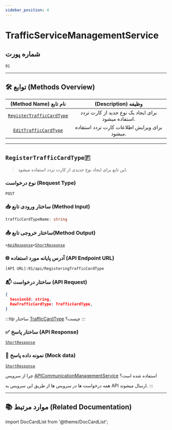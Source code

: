 ```yaml
---
sidebar_position: 4
---
```


# TrafficServiceManagementService

## شماره پورت

`91`

---

## 🛠 توابع (Methods Overview)

|                (Method Name) نام تابع                 |                (Description) وظیفه                 |
| :---------------------------------------------------: | :------------------------------------------------: |
| [`RegisterTrafficCardType`](#registertrafficcardtype) | برای ایجاد یک نوع جدید از کارت تردد استفاده میشود. |
|     [`EditTrafficCardType`](#edittrafficcardtype)     |    برای ویرایش اطلاعات کارت تردد استفاده میشود.    |

---

## `RegisterTrafficCardType`🇫

> این تابع برای ایجاد نوع جدیدی از کارت تردد استفاده میشود.

### نوع درخواست (Request Type)

`POST`

### 📥 ساختار ورودی تابع (Method Input)

```TypeScript
trafficCardTypeName: string
```

### 📤 ساختار خروجی تابع(Method Output)

`<`[`ApiResponse`](../models/api-response.md)`<`[`ShortResponse`](../models/short-response.md)

### 🌐 آدرس پایانه مورد استفاده (API Endpoint URL)

```txt title="API_ROUTES.TrafficAPI.RegisterTrafficCardType"
[API URL]:91/api/RegisteringTrafficCardType
```

### 📬 ساختار درخواست (API Request)

```JSON
{
  SessionId: string,
  RawTrafficCardType: TrafficCardType,
}
```

:::tip
ساختار [TrafficCardType](../models/traffic-card-type.md) چیست؟
:::

### ✅ ساختار پاسخ (API Response)

[`ShortResponse`](../models/short-response.md#ساختار-model)

### 🧪 نمونه داده پاسخ (Mock data)

[`ShortResponse`](../models/short-response.md#نمونه-داده-mock-data)

چرا از سرویس [APICommunicationManagementService](./api-communication-management.md) استفاده شده است؟

همه درخواست ها در سرویس ها از طریق این سرویس به API ارسال میشوند.
:::

---

## 📚 موارد مرتبط (Related Documentation)

import DocCardList from '@theme/DocCardList';

<DocCardList/>
